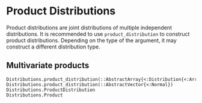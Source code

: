 # Product Distributions

Product distributions are joint distributions of multiple independent distributions.
It is recommended to use `product_distribution` to construct product distributions.
Depending on the type of the argument, it may construct a different distribution type.

## Multivariate products

```@docs
Distributions.product_distribution(::AbstractArray{<:Distribution{<:ArrayLikeVariate}})
Distributions.product_distribution(::AbstractVector{<:Normal})
Distributions.ProductDistribution
Distributions.Product
```
